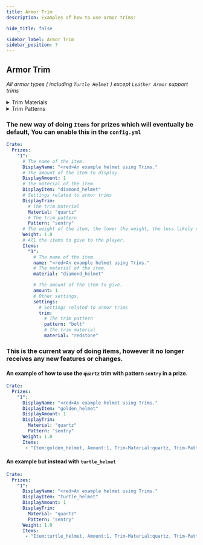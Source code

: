 ```yaml
---
title: Armor Trim
description: Examples of how to use armor trims!

hide_title: false

sidebar_label: Armor Trim
sidebar_position: 7
---
```


## Armor Trim
*All armor types ( including `Turtle Helmet` ) except `Leather Armor` support trims*

<details>
  <summary>Trim Materials</summary>

  * amethyst
  * copper
  * diamond
  * emerald
  * gold
  * iron
  * lapis
  * netherite
  * quartz
  * redstone
</details>

<details>
  <summary>Trim Patterns</summary>

  * bolt
  * coast
  * dune
  * eye
  * flow
  * host
  * raiser
  * rib
  * sentry
  * shaper
  * silence
  * snout
  * spire
  * tide
  * vex
  * ward
  * wayfinder
  * wild
</details>

### The new way of doing `Items` for prizes which will eventually be default, You can enable this in the `config.yml`
```yaml
Crate:
  Prizes:
    "1":
      # The name of the item.
      DisplayName: "<red>An example helmet using Trims."
      # The amount of the item to display.
      DisplayAmount: 1
      # The material of the item.
      DisplayItem: "diamond_helmet"
      # Settings related to armor trims
      DisplayTrim:
        # The trim material
        Material: "quartz"
        # The trim pattern
        Pattern: "sentry"
      # The weight of the item, the lower the weight, the less likely to win it.
      Weight: 1.0
      # All the items to give to the player.
      Items:
        "1":
          # The name of the item.
          name: "<red>An example helmet using Trims."
          # The material of the item.
          material: "diamond_helmet"

          # The amount of the item to give.
          amount: 1
          # Other settings.
          settings:
            # Settings related to armor trims
            trim:
              # The trim pattern
              pattern: "bolt"
              # The trim material
              material: "redstone"
```

### This is the current way of doing items, however it no longer receives any new features or changes.
#### An example of how to use the `quartz` trim with pattern `sentry` in a prize.
```yaml
Crate:
  Prizes:
    "1":
      DisplayName: "<red>An example helmet using Trims."
      DisplayItem: "golden_helmet"
      DisplayAmount: 1
      DisplayTrim:
        Material: "quartz"
        Pattern: "sentry"
      Weight: 1.0
      Items:
       - "Item:golden_helmet, Amount:1, Trim-Material:quartz, Trim-Pattern:sentry, Name:<red>An example helmet using trims."
```

#### An example but instead with `turtle_helmet`
```yaml
Crate:
  Prizes:
    "1":
      DisplayName: "<red>An example helmet using Trims."
      DisplayItem: "turtle_helmet"
      DisplayAmount: 1
      DisplayTrim:
        Material: "quartz"
        Pattern: "sentry"
      Weight: 1.0
      Items:
       - "Item:turtle_helmet, Amount:1, Trim-Material:quartz, Trim-Pattern:sentry, Name:<red>An example helmet using trims."
```
